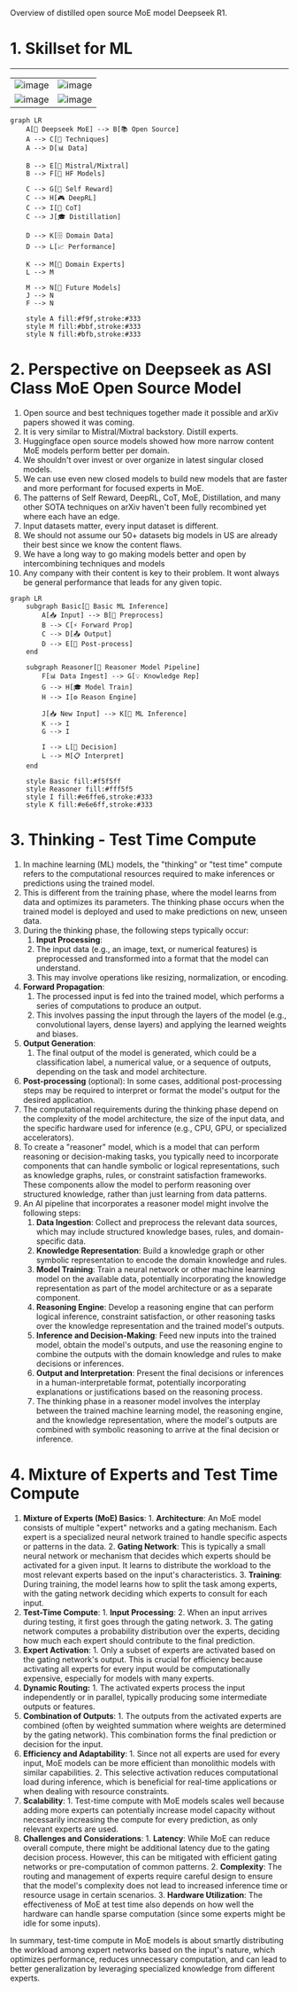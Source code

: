 Overview of distilled open source MoE model Deepseek R1.  

# 1. Skillset for ML
---
|                                   |                                   |
|-----------------------------------|-----------------------------------|
| ![image](https://github.com/user-attachments/assets/d198061c-3145-4672-bb82-d41c53fa862f) | ![image](https://github.com/user-attachments/assets/a2e1d95c-3491-41b8-a4c4-1df5833e8347) |
| ![image](https://github.com/user-attachments/assets/61ecb362-5fa4-4c7b-afdb-e932708a9632) | ![image](https://github.com/user-attachments/assets/073c60c6-3989-4933-b68b-29d67a6a4486) |

```mermaid
graph LR
    A[🤖 Deepseek MoE] --> B[📚 Open Source]
    A --> C[🧩 Techniques]
    A --> D[📊 Data]
    
    B --> E[🔄 Mistral/Mixtral]
    B --> F[🤗 HF Models]
    
    C --> G[🎯 Self Reward]
    C --> H[🎮 DeepRL]
    C --> I[💭 CoT]
    C --> J[🎓 Distillation]
    
    D --> K[🗄️ Domain Data]
    D --> L[📈 Performance]
    
    K --> M[🎯 Domain Experts]
    L --> M
    
    M --> N[🔄 Future Models]
    J --> N
    F --> N
    
    style A fill:#f9f,stroke:#333
    style M fill:#bbf,stroke:#333
    style N fill:#bfb,stroke:#333
```

# 2. Perspective on Deepseek as ASI Class MoE Open Source Model
1. Open source and best techniques together made it possible and arXiv papers showed it was coming.  
2. It is very similar to Mistral/Mixtral backstory.  Distill experts.
3. Huggingface open source models showed how more narrow content MoE models perform better per domain.  
4. We shouldn't over invest or over organize in latest singular closed models.
5. We can use even new closed models to build new models that are faster and more performant for focused experts in MoE. 
6. The patterns of Self Reward, DeepRL, CoT, MoE, Distillation, and many other SOTA techniques on arXiv haven't been fully recombined yet where each have an edge. 
7. Input datasets matter, every input dataset is different. 
8. We should not assume our 50+ datasets big models in US are already their best since we know the content flaws. 
9. We have a long way to go making models better and open by intercombining techniques and models 
10. Any company with their content is key to their problem.  It wont always be general performance that leads for any given topic.

```mermaid
graph LR
    subgraph Basic[🤖 Basic ML Inference]
        A[📥 Input] --> B[🔄 Preprocess]
        B --> C[⚡ Forward Prop]
        C --> D[📤 Output]
        D --> E[🔧 Post-process]
    end

    subgraph Reasoner[🧠 Reasoner Model Pipeline]
        F[📊 Data Ingest] --> G[💡 Knowledge Rep]
        G --> H[🎓 Model Train]
        H --> I[⚙️ Reason Engine]
        
        J[📥 New Input] --> K[🔄 ML Inference]
        K --> I
        G --> I
        
        I --> L[🎯 Decision]
        L --> M[📋 Interpret]
    end

    style Basic fill:#f5f5ff
    style Reasoner fill:#fff5f5
    style I fill:#e6ffe6,stroke:#333
    style K fill:#e6e6ff,stroke:#333
```


# 3. Thinking - Test Time Compute

1. In machine learning (ML) models, the "thinking" or "test time" compute refers to the computational resources required to make inferences or predictions using the trained model.
2. This is different from the training phase, where the model learns from data and optimizes its parameters. The thinking phase occurs when the trained model is deployed and used to make predictions on new, unseen data.
3. During the thinking phase, the following steps typically occur:
    1. **Input Processing**:
    2. The input data (e.g., an image, text, or numerical features) is preprocessed and transformed into a format that the model can understand.
    3. This may involve operations like resizing, normalization, or encoding.
4. **Forward Propagation**:
    1. The processed input is fed into the trained model, which performs a series of computations to produce an output.
    2. This involves passing the input through the layers of the model (e.g., convolutional layers, dense layers) and applying the learned weights and biases.
5. **Output Generation**:
    1. The final output of the model is generated, which could be a classification label, a numerical value, or a sequence of outputs, depending on the task and model architecture.
6. **Post-processing** (optional): In some cases, additional post-processing steps may be required to interpret or format the model's output for the desired application.
7. The computational requirements during the thinking phase depend on the complexity of the model architecture, the size of the input data, and the specific hardware used for inference (e.g., CPU, GPU, or specialized accelerators).
8. To create a "reasoner" model, which is a model that can perform reasoning or decision-making tasks, you typically need to incorporate components that can handle symbolic or logical representations, such as knowledge graphs, rules, or constraint satisfaction frameworks. These components allow the model to perform reasoning over structured knowledge, rather than just learning from data patterns.
9. An AI pipeline that incorporates a reasoner model might involve the following steps:
    1. **Data Ingestion**: Collect and preprocess the relevant data sources, which may include structured knowledge bases, rules, and domain-specific data.
    2. **Knowledge Representation**: Build a knowledge graph or other symbolic representation to encode the domain knowledge and rules.
    3. **Model Training**: Train a neural network or other machine learning model on the available data, potentially incorporating the knowledge representation as part of the model architecture or as a separate component.
    4. **Reasoning Engine**: Develop a reasoning engine that can perform logical inference, constraint satisfaction, or other reasoning tasks over the knowledge representation and the trained model's outputs.
    5. **Inference and Decision-Making**: Feed new inputs into the trained model, obtain the model's outputs, and use the reasoning engine to combine the outputs with the domain knowledge and rules to make decisions or inferences.
    6. **Output and Interpretation**: Present the final decisions or inferences in a human-interpretable format, potentially incorporating explanations or justifications based on the reasoning process.
    7. The thinking phase in a reasoner model involves the interplay between the trained machine learning model, the reasoning engine, and the knowledge representation, where the model's outputs are combined with symbolic reasoning to arrive at the final decision or inference.

# 4. Mixture of Experts and Test Time Compute
  1. **Mixture of Experts (MoE) Basics**:
    1. **Architecture**: An MoE model consists of multiple "expert" networks and a gating mechanism. Each expert is a specialized neural network trained to handle specific aspects or patterns in the data.
    2. **Gating Network**: This is typically a small neural network or mechanism that decides which experts should be activated for a given input. It learns to distribute the workload to the most relevant experts based on the input's characteristics.
    3. **Training**: During training, the model learns how to split the task among experts, with the gating network deciding which experts to consult for each input.
  2. **Test-Time Compute**:
    1. **Input Processing**:
    2. When an input arrives during testing, it first goes through the gating network.
    3. The gating network computes a probability distribution over the experts, deciding how much each expert should contribute to the final prediction.
  3. **Expert Activation**:
    1. Only a subset of experts are activated based on the gating network's output. This is crucial for efficiency because activating all experts for every input would be computationally expensive, especially for models with many experts.
  3. **Dynamic Routing:**
    1. The activated experts process the input independently or in parallel, typically producing some intermediate outputs or features.
  4. **Combination of Outputs**:
    1. The outputs from the activated experts are combined (often by weighted summation where weights are determined by the gating network). This combination forms the final prediction or decision for the input.
  5. **Efficiency and Adaptability**:
    1. Since not all experts are used for every input, MoE models can be more efficient than monolithic models with similar capabilities.
    2. This selective activation reduces computational load during inference, which is beneficial for real-time applications or when dealing with resource constraints.
  6. **Scalability**:
    1. Test-time compute with MoE models scales well because adding more experts can potentially increase model capacity without necessarily increasing the compute for every prediction, as only relevant experts are used.
  7. **Challenges and Considerations**:
    1. **Latency**: While MoE can reduce overall compute, there might be additional latency due to the gating decision process. However, this can be mitigated with efficient gating networks or pre-computation of common patterns.
    2. **Complexity**: The routing and management of experts require careful design to ensure that the model's complexity does not lead to increased inference time or resource usage in certain scenarios.
    3. **Hardware Utilization**: The effectiveness of MoE at test time also depends on how well the hardware can handle sparse computation (since some experts might be idle for some inputs).

In summary, test-time compute in MoE models is about smartly distributing the workload among expert networks based on the input's nature, which optimizes performance, reduces unnecessary computation, and can lead to better generalization by leveraging specialized knowledge from different experts.
